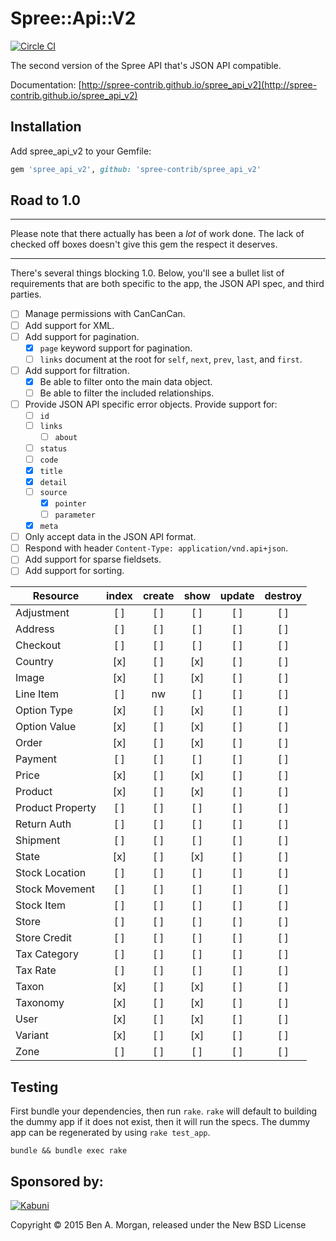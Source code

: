 # Spree::Api::V2

[![Circle CI](https://circleci.com/gh/spree-contrib/spree_api_v2/tree/master.svg?style=svg&circle-token=e2f6283b074ca9febcafab729d466ded2334300c)](https://circleci.com/gh/spree-contrib/spree_api_v2/tree/master)

The second version of the Spree API that's JSON API compatible.

Documentation: [http://spree-contrib.github.io/spree_api_v2](http://spree-contrib.github.io/spree_api_v2)

## Installation

Add spree_api_v2 to your Gemfile:

```ruby
gem 'spree_api_v2', github: 'spree-contrib/spree_api_v2'
```

## Road to 1.0

***
Please note that there actually has been a _lot_ of work done.
The lack of checked off boxes doesn't give this gem the respect it deserves.
***

There's several things blocking 1.0.
Below, you'll see a bullet list of requirements that are both specific to the app, the JSON API spec, and third parties.

- [ ] Manage permissions with CanCanCan.
- [ ] Add support for XML.
- [ ] Add support for pagination.
  - [x] `page` keyword support for pagination.
  - [ ] `links` document at the root for `self`, `next`, `prev`, `last`, and `first`.
- [ ] Add support for filtration.
  - [x] Be able to filter onto the main data object.
  - [ ] Be able to filter the included relationships.
- [ ] Provide JSON API specific error objects. Provide support for:
  - [ ] `id`
  - [ ] `links`
     - [ ] `about`
  - [ ] `status`
  - [ ] `code`
  - [x] `title`
  - [x] `detail`
  - [ ] `source`
    - [x] `pointer`
    - [ ] `parameter`
  - [x] `meta`
- [ ] Only accept data in the JSON API format.
- [ ] Respond with header `Content-Type: application/vnd.api+json`.
- [ ] Add support for sparse fieldsets.
- [ ] Add support for sorting.

| Resource         |  index  | create  |  show   | update  | destroy |
|------------------|:-------:|:-------:|:-------:|:-------:|:-------:|
| Adjustment       |   [ ]   |   [ ]   |   [ ]   |   [ ]   |   [ ]   |
| Address          |   [ ]   |   [ ]   |   [ ]   |   [ ]   |   [ ]   |
| Checkout         |   [ ]   |   [ ]   |   [ ]   |   [ ]   |   [ ]   |
| Country          |   [x]   |   [ ]   |   [x]   |   [ ]   |   [ ]   |
| Image            |   [x]   |   [ ]   |   [x]   |   [ ]   |   [ ]   |
| Line Item        |   [ ]   |   nw    |   [ ]   |   [ ]   |   [ ]   |
| Option Type      |   [x]   |   [ ]   |   [x]   |   [ ]   |   [ ]   |
| Option Value     |   [x]   |   [ ]   |   [x]   |   [ ]   |   [ ]   |
| Order            |   [x]   |   [ ]   |   [x]   |   [ ]   |   [ ]   |
| Payment          |   [ ]   |   [ ]   |   [ ]   |   [ ]   |   [ ]   |
| Price            |   [x]   |   [ ]   |   [x]   |   [ ]   |   [ ]   |
| Product          |   [x]   |   [ ]   |   [x]   |   [ ]   |   [ ]   |
| Product Property |   [ ]   |   [ ]   |   [ ]   |   [ ]   |   [ ]   |
| Return Auth      |   [ ]   |   [ ]   |   [ ]   |   [ ]   |   [ ]   |
| Shipment         |   [ ]   |   [ ]   |   [ ]   |   [ ]   |   [ ]   |
| State            |   [x]   |   [ ]   |   [x]   |   [ ]   |   [ ]   |
| Stock Location   |   [ ]   |   [ ]   |   [ ]   |   [ ]   |   [ ]   |
| Stock Movement   |   [ ]   |   [ ]   |   [ ]   |   [ ]   |   [ ]   |
| Stock Item       |   [ ]   |   [ ]   |   [ ]   |   [ ]   |   [ ]   |
| Store            |   [ ]   |   [ ]   |   [ ]   |   [ ]   |   [ ]   |
| Store Credit     |   [ ]   |   [ ]   |   [ ]   |   [ ]   |   [ ]   |
| Tax Category     |   [ ]   |   [ ]   |   [ ]   |   [ ]   |   [ ]   |
| Tax Rate         |   [ ]   |   [ ]   |   [ ]   |   [ ]   |   [ ]   |
| Taxon            |   [x]   |   [ ]   |   [x]   |   [ ]   |   [ ]   |
| Taxonomy         |   [x]   |   [ ]   |   [x]   |   [ ]   |   [ ]   |
| User             |   [x]   |   [ ]   |   [x]   |   [ ]   |   [ ]   |
| Variant          |   [x]   |   [ ]   |   [x]   |   [ ]   |   [ ]   |
| Zone             |   [ ]   |   [ ]   |   [ ]   |   [ ]   |   [ ]   |

## Testing

First bundle your dependencies, then run `rake`. `rake` will default to building the dummy app if it does not exist, then it will run the specs.
The dummy app can be regenerated by using `rake test_app`.

```shell
bundle && bundle exec rake
```

## Sponsored by:

[![Kabuni](https://assets.kabuni.com/kabuni-secondary-logomark-xlarge.png)](https://kabuni.com?utm_source=SpreeApiV2&utm_medium=sponsor&utm_campaign=opensource)

Copyright &copy; 2015 Ben A. Morgan, released under the New BSD License
